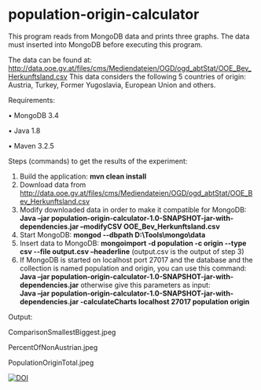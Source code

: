 # population-origin-calculator

This program reads from MongoDB data and prints three graphs.
The data must inserted into MongoDB before executing this program.

The data can be found at: http://data.ooe.gv.at/files/cms/Mediendateien/OGD/ogd_abtStat/OOE_Bev_Herkunftsland.csv
This data considers the following 5 countries of origin:
Austria, Turkey, Former Yugoslavia, European Union and others.

Requirements:

 •	MongoDB 3.4
  
 •	Java 1.8
 
 •	Maven 3.2.5
 
 Steps (commands) to get the results of the experiment:

1) Build the application: **mvn clean install**
2) Download data from http://data.ooe.gv.at/files/cms/Mediendateien/OGD/ogd_abtStat/OOE_Bev_Herkunftsland.csv
3) Modify downloaded data in order to make it compatible for MongoDB: 
    **Java –jar population-origin-calculator-1.0-SNAPSHOT-jar-with-dependencies.jar –modifyCSV OOE_Bev_Herkunftsland.csv**
4) Start MongoDB: **mongod --dbpath D:\Tools\mongo\data**
5) Insert data to MongoDB: 
    **mongoimport -d population -c origin --type csv --file output.csv –headerline** (output.csv is the output of step 3)
6) If MongoDB is started on localhost port 27017 and the database and the collection is named population and origin, you can use this command:
    **Java –jar population-origin-calculator-1.0-SNAPSHOT-jar-with-dependencies.jar**
    otherwise give this parameters as input:  
    **Java –jar population-origin-calculator-1.0-SNAPSHOT-jar-with-dependencies.jar -calculateCharts localhost 27017 population origin** 
 
Output:

ComparisonSmallestBiggest.jpeg

PercentOfNonAustrian.jpeg

PopulationOriginTotal.jpeg

[![DOI](https://zenodo.org/badge/93341509.svg)](https://zenodo.org/badge/latestdoi/93341509)
